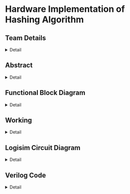 # Hardware Implementation of Hashing Algorithm

<!-- First Section -->
## Team Details
<details>
  <summary>Detail</summary>

  > Semester: 3rd Sem B. Tech. CSE

  > Section: S1

  > Member-1: A R Sharan Kumar, 231CS101, arsharankumar.231cs101@nitk.edu.in

  > Member-2: Ashutosh Kumar, 231CS113, ashutoshkumar.231cs113@nitk.edu.in

  > Member-3: S B L Prateek, 231CS149, sblprateek.231cs149@nitk.edu.in
</details>

<!-- Second Section -->
## Abstract
<details>
  <summary>Detail</summary>
  
   > ## Motivation:
> The motivation behind this project is to address the performance bottlenecks
faced by software implementations of the SHA-256 hash function, especially in resource-
constrained environments like embedded systems and IoT devices. By implementing SHA-
256 in hardware, we aim to achieve significant improvements in processing speed and power
efficiency, which are critical for optimizing security and performance in these applications.
  
   > ## Problem Statement:
> Traditional software implementations of SHA-256 can suffer from performance
limitations, particularly in systems with strict timing and power requirements. This
creates challenges for applications that require both robust security and efficient performance,
highlighting the need for a more effective solution.
  
   > ## Features:
> <br>• Hardware implementation of the SHA-256 algorithm.
  <br>• Significant improvements in processing speed and power efficiency compared to software solutions.
  <br>• Optimization for small inputs and a considerable number of hashing functions.
  <br>• Viability for applications that require enhanced security and performance optimization.
  <br>• SHA-256 enable parallel data block processing, enhancing hash computation speed, especially in hardware implementations.

</details>

<!-- Third Section -->
## Functional Block Diagram
<details>
  <summary>Detail</summary>

<img alt="S1-T13" src="https://github.com/user-attachments/assets/bda8a19e-dd27-4588-94f4-a7eaa28837fc"><img/>


</details>


<!-- Fourth Section -->
## Working
<details>
  <summary>Detail</summary>
>How To Work Logisim S1-T13.circ 
  Click refresh once.
  Enter your input string (max length: 6).
  Keep applying clock pulse 1 until all the characters are read from the input, or just keep clicking the button until the counter display 1 stops at a number (stops at 7).
  Keep applying clock pulse 2 until the counter display 2 stops at a number (stops at 7).
  Keep applying clock pulse 3 until the counter display 3 stops at a number (stops at 8), or just keep applying the clock pulse until you see 8 characters in the output screen.

<img alt="S1-T13" src="https://github.com/user-attachments/assets/609ed5a3-643e-47c2-8d9a-046a5b99929e"><img/>

> ## 1.	Input Handling:
<br>•	The system takes 6 ASCII values, each 8 bits long. These values are paired to form 16-bit message blocks:
<br> M0 = {in0, in1}
<br> M1 = {in2, in3}
<br> M2 = {in4, in5}
<br>•	A fourth block, M3, holds the number of non-zero inputs to define the length of the message.
<br>•	The blocks M0, M1, M2, and M3 form the input message.

> ## 2.	Message Expansion:
<br>•	The input message blocks are expanded into 8 words (W0 to W7) using the following equations:
<br> –	For W0 to W3:
<br> W(t) = M(t) for 0 <= t <= 3.
<br >This means W0 = M0, W1 = M1, W2 = M2, and W3 = M3.
<br> –	For W4 to W7:
<br> W(t) = small sigma(W(t-3)) + W(t-1) for 4 <= t <= 7. The small sigma function is defined as:
<br> small sigma(x) = ROT11(x) ˆ ROT7(x) ˆ RSH3(x), where:
<br> ∗ ROT11(x) is a rotation of x by 11 bits,
<br> ∗ ROT7(x) is a rotation by 7 bits,
<br> ∗ RSH3(x) is a right shift by 3 bits.

> ## 3.	Initial Hash Values (a, b, c, d):
<br>•	The initial hash values a, b, c, and d are constants derived from the first 16 bits of the decimal part of the square roots of the first 4 prime numbers:
<br> – a = 0110101000001001 (square root of 2),
<br> – b = 1011101101100111 (square root of 3),
<br> – c = 0011110001101110 (square root of 5),
<br> – d = 1010010101001111 (square root of 7).


> ## 4.	Round Constants (K[0] to K[7]):
<br> •	Predefined constants K[0] to K[7] are used during the hash generation to introduce complexity. These constants are the first 16 bits of the decimal part of the cube roots of the first 8 prime numbers. Specifically:
<br>– K[0] = 0100001010001010 (cube root of 2),
<br>– K[1] = 0111000100110111 (cube root of 3),
<br>– K[2] = 1011010111000000 (cube root of 5),
<br>– K[3] = 1110100110110101 (cube root of 7),
<br>– K[4] = 0011100101010110 (cube root of 11),
<br>– K[5] = 0101100111110001 (cube root of 13),
<br>– K[6] = 1001001000111111 (cube root of 17),
<br>– K[7] = 1010101100011100 (cube root of 19).

> ## 5.	Hash Computation:
<br>•	The algorithm performs 8 rounds of computation, transforming the values of a, b, c, and d using two main operations: 
<br>	-T1 Calculation:
<br>T1 = Sigma1(c) + CH(b, c, d) + W(t) + K(t) + d where Sigma1(x) :
<br>Sigma1(x) = ROT2(x) + ROT7(x)
<br> –T2 Calculation:
<br>T2 = Sigma0(a) + MAJ(a, b, c) where Sigma0(x) :
<br>Sigma0(x) = ROT5(x) + ROT11(x)
<br>•	These transformations are applied for each of the 8 words (W0 to W7), updating the values of a, b, c, and d in each round as shown below :
<br>•	d = c
<br>•	c = b+T1
<br>•	b = a
<br>•	a= T1 + T2

> ## 6.	Final Hash Value:
<br>•	After completing the 8 rounds, the final values of a, b, c, and d are combined to form the 64-bit hash.
<br>•	This 64-bit hash is converted into ASCII format for output display.

> ## Operational Steps:
<br>1.	Click Refresh:
<br>•	This clears the output screen, resets the message blocks to zero, and sets all counters to zero.
<br>2.	Clock Pulse 1:
<br>•	Apply Clock Pulse 1 until all input characters are read, or click until Counter Display 1 reaches 7.
<br>3.	Clock Pulse 2:
<br>•	Apply Clock Pulse 2 until Counter Display 2 reaches 7, indicating that the words are ready.
<br>4.	Clock Pulse 3:
<br>•	Apply Clock Pulse 3 until Counter Display 3 reaches 8, showing the final 8 characters of the 64-bit hash on the output screen.

</details>

<!-- Fifth Section -->
## Logisim Circuit Diagram
<details>
  <summary>Detail</summary>

>## Main Module
><img alt="Main Module" src="https://github.com/user-attachments/assets/80dcd7b3-6702-4f2c-96c8-d6a72f02e66b"><img/>



>## Padding Module
><img alt="Padding" src="https://github.com/user-attachments/assets/3696e794-8b66-4613-8aec-90f647cca45e"><img/>



>## Ws Module
><img alt="Ws" src="https://github.com/user-attachments/assets/6d092195-e13e-492d-8fee-1431882cda03"><img/>



>## Small Sigma Function
><img alt="Small Sigma Function" src="https://github.com/user-attachments/assets/52955470-6dff-4340-9a25-753681596404"><img/>



>## Upcounter Module
><img alt="Upcounter" src="https://github.com/user-attachments/assets/705511ca-8e32-4a50-a426-46a967f6f5ac"><img/>



>## Hash Generator Module
><img alt="Hash Generator" src="https://github.com/user-attachments/assets/e0e0dd9a-05d3-4a97-8c2c-b655835bbf9c"><img/>


>## Last Upcounter Module
><img alt="Last Upcounter" src="https://github.com/user-attachments/assets/edb18203-5406-4726-a2ac-80e78187a23d"><img/>



>## Sigma 0 Module
><img alt="Sigma 0" src="https://github.com/user-attachments/assets/40d1ea6e-ce96-4abe-9c6d-5904d353d935"><img/>

>## Sigma 1 Module
><img alt="Sigma 1" src="https://github.com/user-attachments/assets/46ea875a-3dbd-4a7d-9b21-b01484237720"><img/>


>## T1 Module
><img alt="T1" src="https://github.com/user-attachments/assets/ff9e220e-3c0a-485d-81fe-1301544b6d4a"><img/>



>## T2 Module
><img alt="T2" src="https://github.com/user-attachments/assets/63b652c3-aee4-48ee-b07f-d5f4285d4580"><img/>



>## Characters Module
><img alt="Characters" src="https://github.com/user-attachments/assets/125535f4-8cba-43f7-8cef-202d5b2fbfb6"><img/>




</details>

<!-- Sixth Section -->
## Verilog Code
<details>
  <summary>Detail</summary>

// Main Module
module MainModule ();
    // Input ports (8 bits each)
    input [7:0] in0;
    input [7:0] in1;
    input [7:0] in2;
    input [7:0] in3;
    input [7:0] in4;
    input [7:0] in5;

    // Output ports (16 bits each)
    output reg [15:0] a_out;
    output reg [15:0] b_out;
    output reg [15:0] c_out;
    output reg [15:0] d_out;

    // Internal wires for message schedule
    wire [15:0] W [0:7];

    // Initial hash values
    reg [15:0] a = 16'b0110101000001001;
    reg [15:0] b = 16'b1011101101100111;
    reg [15:0] c = 16'b0011110001101110;
    reg [15:0] d = 16'b1010010101001111;

    // Constants used in the hash algorithm
    reg [15:0] K [0:7] = {
        16'b0100001010001010,
        16'b0111000100110111,
        16'b1011010111000000,
        16'b1110100110110101,
        16'b0011100101010110,
        16'b0101100111110001,
        16'b1001001000111111,
        16'b1010101100011100
    };

    // Registers to hold message blocks and non-zero input count
    reg [2:0] num_non_zero_inputs;
    reg [15:0] M0, M1, M2, M3;
    reg [15:0] temp_a, temp_b, temp_c, temp_d;
    integer i;

    // Process to determine the number of non-zero inputs and construct message blocks
    always @* begin
        num_non_zero_inputs = 0;

        // Count non-zero inputs
        if (in0 != 8'b00000000) num_non_zero_inputs = num_non_zero_inputs + 1;
        if (in1 != 8'b00000000) num_non_zero_inputs = num_non_zero_inputs + 1;
        if (in2 != 8'b00000000) num_non_zero_inputs = num_non_zero_inputs + 1;
        if (in3 != 8'b00000000) num_non_zero_inputs = num_non_zero_inputs + 1;
        if (in4 != 8'b00000000) num_non_zero_inputs = num_non_zero_inputs + 1;
        if (in5 != 8'b00000000) num_non_zero_inputs = num_non_zero_inputs + 1;

        // Construct message blocks
        M0 = {in0, in1};
        M1 = {in2, in3};
        M2 = {in4, in5};
        M3 = {13'b0, num_non_zero_inputs}; // Last block includes non-zero count
    end

    // Instantiate the Ws module to compute W0 to W7
    module_Ws ws_inst (
        .M0(M0),
        .M1(M1),
        .M2(M2),
        .M3(M3),
        .W0(W[0]),
        .W1(W[1]),
        .W2(W[2]),
        .W3(W[3]),
        .W4(W[4]),
        .W5(W[5]),
        .W6(W[6]),
        .W7(W[7])
    );

    // Hash calculation process
    always @* begin
        // Temporary registers to hold hash values
        temp_a = a;
        temp_b = b;
        temp_c = c;
        temp_d = d;

        // Iteratively apply hash generator for each round
        for (i = 0; i < 8; i = i + 1) begin
            HashGenerator hash_gen_inst (
                .a(temp_a),
                .b(temp_b),
                .c(temp_c),
                .d(temp_d),
                .K(K[i]),
                .W(W[i]),
                .a_out(temp_a),
                .b_out(temp_b),
                .c_out(temp_c),
                .d_out(temp_d)
            );
        end

        // Assign final output values
        a_out = temp_a;
        b_out = temp_b;
        c_out = temp_c;
        d_out = temp_d;
    end
endmodule


// Small Sigma Function
module small_sigma(input [15:0] x, output [15:0] sigma_out);
    wire [15:0] b, s7, s3;

    // Rotate and shift operations
    assign b  = {x[13:0], x[15:14]};
    assign s7 = {x[8:0], x[15:9]};
    assign s3 = x >> 3;

    // Compute small sigma
    assign sigma_out = b ^ s7 ^ s3;
endmodule



// Ws Module for computing message schedule W
module module_Ws(
    input  [15:0] M0, M1, M2, M3,
    output [15:0] W0, W1, W2, W3, W4, W5, W6, W7
);
    wire [15:0] sig_W1, sig_W2, sig_W3, sig_W4;

    // Assign initial W values
    assign W0 = M0;
    assign W1 = M1;
    assign W2 = M2;
    assign W3 = M3;

    // Compute small sigma for W1, W2, W3
    small_sigma u1 (.x(W1), .sigma_out(sig_W1));
    small_sigma u2 (.x(W2), .sigma_out(sig_W2));
    small_sigma u3 (.x(W3), .sigma_out(sig_W3));

    // Compute W4 and subsequent values using small sigma
    assign W4 = sig_W1 + W3; // Compute W4 first
    small_sigma u4 (.x(W4), .sigma_out(sig_W4));

    assign W5 = sig_W2 + W4;
    assign W6 = sig_W3 + W5;
    assign W7 = sig_W4 + W6;
endmodule



// Sigma 0 Function
module Sigma0 (
    input [15:0] a,
    output [15:0] sigma_out
);
    wire [15:0] rot5, rot11;
    wire [15:0] sum;

    // Rotate and sum operations for Sigma0
    assign rot5 = {a[10:0], a[15:11]};
    assign rot11 = {a[4:0], a[15:5]};
    assign sum = rot5 + rot11;
    assign sigma_out = sum;
endmodule





// Sigma 1 Function
module Sigma1 (
    input [15:0] c,
    output [15:0] sigma1_out
);
    wire [15:0] rot2, rot7;

    // Rotate operations for Sigma1
    assign rot2 = {c[13:0], c[15:14]};
    assign rot7 = {c[8:0], c[15:9]};
    assign sigma1_out = rot2 + rot7;
endmodule





// T2 Function
module T2 (
    input [15:0] a,
    input [15:0] b,
    input [15:0] c,
    output [15:0] t2_out
);
    wire [15:0] sigma0_a;
    wire [15:0] and_ab, and_bc, and_ca;
    
    // Compute Sigma0 for input a
    Sigma0 sigma0_inst (
        .a(a),
        .sigma_out(sigma0_a)
    );

    // Bitwise AND operations
    assign and_ab = a & b;
    assign and_bc = b & c;
    assign and_ca = c & a;

    // Compute T2 output
    assign t2_out = and_ab | and_bc | and_ca | sigma0_a;
endmodule




// T1 Function
module T1 (        // T1
    input [15:0] b,
    input [15:0] c,
    input [15:0] d,
    input [15:0] K,
    input [15:0] W,
    output [15:0] T1_out
);
    wire [15:0] sigma1_c;
    wire [15:0] choose_out;
    wire [15:0] and_bc, not_b, and_not_bd;

    // Compute Sigma1 for input c
    Sigma1 sigma1_inst (
        .c(c),
        .sigma1_out(sigma1_c)
    );

    // Bitwise AND and NOT operations
    assign and_bc = b & c;
    assign not_b = ~b;
    assign and_not_bd = not_b & d;

    // Compute T1 output
    assign T1_out = sigma1_c ^ choose_out ^ (d & K) ^ W;
endmodule


// Hash Generator Module
module HashGenerator (      // Hash Generator
    input [15:0] a,
    input [15:0] b,
    input [15:0] c,
    input [15:0] d,
    input [15:0] K,
    input [15:0] W,
    output reg [15:0] a_out,
    output reg [15:0] b_out,
    output reg [15:0] c_out,
    output reg [15:0] d_out
);

    wire [15:0] T1_out;
    wire [15:0] T2_out;

    // Instantiate T1 and T2 modules
    T1 t1_inst (
        .b(b),
        .c(c),
        .d(d),
        .K(K),
        .W(W),
        .T1_out(T1_out)
    );

    T2 t2_inst (
        .a(a),
        .b(b),
        .c(c),
        .t2_out(T2_out)
    );

    // Temporary registers for intermediate hash values
    integer i;
    reg [15:0] temp_a, temp_b, temp_c, temp_d;

    // Process for updating hash values
    always @(*) begin
        temp_a = a;
        temp_b = b;
        temp_c = c;
        temp_d = d;

        // Iterate to apply T1 and T2 transformations
        for (i = 0; i < 7; i = i + 1) begin
            temp_a = T1_out + T2_out; // Update temp_a
            temp_b = temp_a; // Update temp_b
            temp_c = temp_b + T1_out; // Update temp_c
            temp_d = temp_c; // Update temp_d
        end

        // Assign final output values
        a_out = temp_a;
        b_out = temp_b;
        c_out = temp_c;
        d_out = temp_d;
    end
endmodule

</details>

